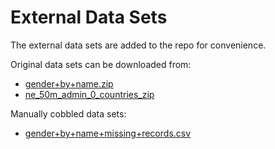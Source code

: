 # External Data Sets

The external data sets are added to the repo for convenience.

Original data sets can be downloaded from:
- [gender+by+name.zip](https://archive.ics.uci.edu/dataset/591/gender+by+name)
- [ne_50m_admin_0_countries_zip](https://figshare.com/articles/dataset/ne_50m_admin_0_countries_zip/13692943?file=26295142)

Manually cobbled data sets:
- [gender+by+name+missing+records.csv](./gender+by+name+missing+records.csv)
